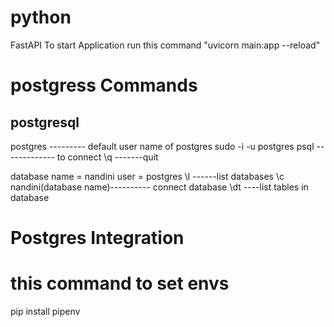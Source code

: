 # python
FastAPI
To start Application run this command "uvicorn main:app --reload"



# postgress Commands

postgresql
----------------
postgres  --------- default user name of postgres
sudo -i -u postgres
psql ------------- to connect
\q -------quit

database name = nandini
user = postgres
\l ------list databases
\c nandini(database name)---------- connect database
\dt ----list tables in database


# Postgres Integration
# this command to set envs 
pip install pipenv